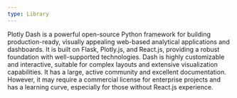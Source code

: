 ```yaml
---
type: Library
---
```


Plotly Dash is a powerful open-source Python framework for building production-ready, visually appealing web-based analytical applications and dashboards. It is built on Flask, Plotly.js, and React.js, providing a robust foundation with well-supported technologies. Dash is highly customizable and interactive, suitable for complex layouts and extensive visualization capabilities. It has a large, active community and excellent documentation. However, it may require a commercial license for enterprise projects and has a learning curve, especially for those without React.js experience.